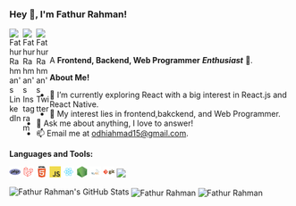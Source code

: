 <h3 title="hehehe"> Hey 👋, I'm Fathur Rahman!</h3>

<a href="https://www.linkedin.com/in/fathur-rahman-2aaa15225">
  <img align="left" alt="Fathur Rahman's LinkedIn" width="24px" src="https://cdn.jsdelivr.net/npm/simple-icons@v3/icons/linkedin.svg" />
</a>
<a href="https://www.instagram.com/fathurrahman4_">
  <img align="left" alt="Fathur Rahman's Instagram" width="24px" src="https://cdn.jsdelivr.net/npm/simple-icons@v3/icons/instagram.svg" />
</a>
<a href="https://twitter.com/fathurrahman4_">
  <img align="left" alt="Fathur Rahman's Twitter" width="24px" src="https://cdn.jsdelivr.net/npm/simple-icons@3.13.0/icons/twitter.svg" />
</a>




<br />
<br />

A **Frontend, Backend, Web Programmer** ***Enthusiast*** 🚀.
 


**About Me!**

- 🌱 I’m currently exploring React with a big interest in React.js and React Native. 
- 🤔 My interest lies in frontend,bakckend, and Web Programmer.
- 💬 Ask me about anything, I love to answer!
- 📫 Email me at [odhiahmad15@gmail.com](mailto:odhiahmad15@gmail.com).



**Languages and Tools:**  




<code><img height="20" src="https://raw.githubusercontent.com/github/explore/80688e429a7d4ef2fca1e82350fe8e3517d3494d/topics/php/php.png"></code>
<code><img height="20" src="https://raw.githubusercontent.com/github/explore/80688e429a7d4ef2fca1e82350fe8e3517d3494d/topics/laravel/laravel.png"></code>
<code><img height="20" src="https://raw.githubusercontent.com/github/explore/80688e429a7d4ef2fca1e82350fe8e3517d3494d/topics/html/html.png"></code>
<code><img height="20" src="https://raw.githubusercontent.com/github/explore/80688e429a7d4ef2fca1e82350fe8e3517d3494d/topics/javascript/javascript.png"></code>
<code><img height="20" src="https://raw.githubusercontent.com/github/explore/80688e429a7d4ef2fca1e82350fe8e3517d3494d/topics/react/react.png"></code>
<code><img height="20" src="https://raw.githubusercontent.com/github/explore/80688e429a7d4ef2fca1e82350fe8e3517d3494d/topics/nodejs/nodejs.png"></code>
<code><img height="20" src="https://raw.githubusercontent.com/github/explore/80688e429a7d4ef2fca1e82350fe8e3517d3494d/topics/mysql/mysql.png"></code>
<code><img height="20" src="https://raw.githubusercontent.com/github/explore/80688e429a7d4ef2fca1e82350fe8e3517d3494d/topics/git/git.png"></code>
<code><img height="20" src="https://pbs.twimg.com/profile_images/1410632439370641409/Pt-7RucE_400x400.jpg"></code>

<img src="https://github-readme-stats.vercel.app/api?username=daman415&show_icons=true&hide_border=true&count_private=true&theme=shades-of-purple&icon_color=fad000" alt="Fathur Rahman's GitHub Stats">
<img align="center" src="https://github-readme-streak-stats.herokuapp.com/?user=daman415&count_private=true&theme=radical" alt="Fathur Rahman" />
<img align="center" width=500 src="https://github-readme-stats.vercel.app/api/top-langs/?username=daman415&count_private=true&theme=radical" alt="Fathur Rahman" />
